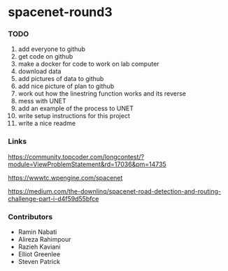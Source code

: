 # spacenet-round3

### TODO
1. add everyone to github
2. get code on github
3. make a docker for code to work on lab computer
4. download data
5. add pictures of data to github
6. add nice picture of plan to github
7. work out how the linestring function works and its reverse
8. mess with UNET
9. add an example of the process to UNET
10. write setup instructions for this project
11. write a nice readme

### Links
https://community.topcoder.com/longcontest/?module=ViewProblemStatement&rd=17036&pm=14735

https://wwwtc.wpengine.com/spacenet

https://medium.com/the-downlinq/spacenet-road-detection-and-routing-challenge-part-i-d4f59d55bfce

### Contributors
* Ramin Nabati
* Alireza Rahimpour
* Razieh Kaviani
* Elliot Greenlee
* Steven Patrick
